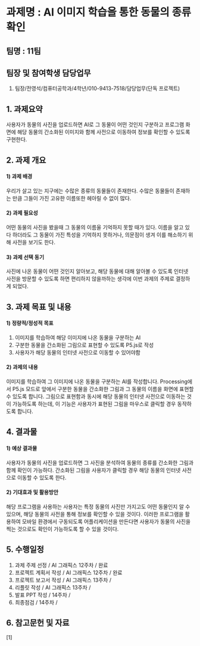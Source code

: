 과제명 : AI 이미지 학습을 통한 동물의 종류 확인
========
팀명 : 11팀
--------

팀장 및 참여학생 담당업무
--------
1) 팀장/전영석/컴퓨터공학과/4학년/010-9413-7518/담당업무(단독 프로젝트)

## 1. 과제요약
사용자가 동물의 사진을 업로드하면 AI로 그 동물이 어떤 것인지 구분하고 프로그램 화면에 해당 동물의 간소화된 이미지와 함께 사전으로 이동하여 정보를 확인할 수 있도록 구현한다.

## 2. 과제 개요
#### 1) 과제 배경
우리가 살고 있는 지구에는 수많은 종류의 동물들이 존재한다. 
수많은 동물들이 존재하는 만큼 그들이 가진 고유한 이름또한 헤아릴 수 없이 많다.
#### 2) 과제 필요성
어떤 동물의 사진을 봤을때 그 동물의 이름울 기억하지 못할 때가 있다. 
이름을 알고 있다 하더라도 그 동물이 가진 특성을 기억하지 못하거나, 의문점이 생겨 이를 해소하기 위해 사전을 보기도 한다.
#### 3) 과제 선택 동기
사진에 나온 동물이 어떤 것인지 알아보고, 해당 동물에 대해 알아볼 수 있도록 인터넷 사전을 방문할 수 있도록 하면 편리하지 않을까하는 생각에 이번 과제의 주제로 결정하게 되었다.

## 3. 과제 목표 및 내용
#### 1) 정량적/정성적 목표
1. 이미지를 학습하여 해당 이미지에 나온 동물을 구분하는 AI
2. 구분한 동물을 간소화된 그림으로 표현할 수 있도록 P5.js로 작성
3. 사용자가 해당 동물의 인터넷 사전으로 이동할 수 있어야함
#### 2) 과제의 내용
이미지를 학습하여 그 이미지에 나온 동물을 구분하는 AI를 작성합니다. 
Processing에서 P5.js 모드로 앞에서 구분한 동물을 간소화한 그림과 그 동물의 이름을 화면에 표현할 수 있도록 합니다. 
그림으로 표현함과 동시에 해당 동물의 인터넷 사전으로 이동하는 것이 가능하도록 하는데, 
이 기능은 사용자가 표현된 그림을 마우스로 클릭할 경우 동작하도록 합니다.


## 4. 결과물
#### 1) 예상 결과물
사용자가 동물의 사진을 업로드하면 그 사진을 분석하여 동물의 종류를 간소화한 그림과 함께 확인이 가능하다.
간소화된 그림을 사용자가 클릭할 경우 해당 동물의 인터넷 사전으로 이동할 수 있도록 한다.
#### 2) 기대효과 및 활용방안
해당 프로그램을 사용하는 사용자는 특정 동물의 사진만 가지고도 어떤 동물인지 알 수 있으며, 해당 동물의 사전을 통해 정보를 확인할 수 있을 것이다.
이러한 프로그램을 활용하여 모바일 환경에서 구동되도록 어플리케이션을 만든다면 사용자가 동물의 사진을 찍는 것으로도 확인이 가능하도록 할 수 있을 것이다.

## 5. 수행일정
1. 과제 주제 선정 / AI 그래픽스 12주차 / 완료
2. 프로젝트 계획서 작성 / AI 그래픽스 12주차 / 완료
3. 프로젝트 보고서 작성 / AI 그래픽스 13주차 /
4. 리플릿 작성 / AI 그래픽스 13주차 /
5. 발표 PPT 작성 / 14주차 /
6. 최종점검 / 14주차 /

## 6. 참고문헌 및 자료
[1] 
